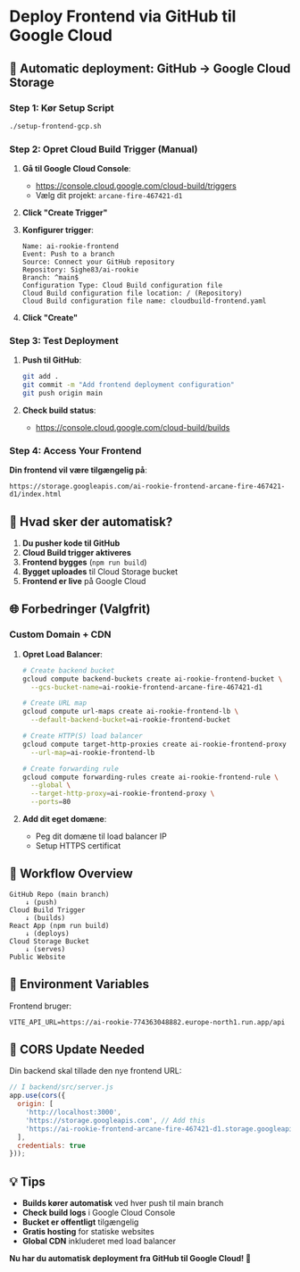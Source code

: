 # Deploy Frontend via GitHub til Google Cloud

## 🎯 Automatic deployment: GitHub → Google Cloud Storage

### Step 1: Kør Setup Script
```bash
./setup-frontend-gcp.sh
```

### Step 2: Opret Cloud Build Trigger (Manual)

1. **Gå til Google Cloud Console**:
   - https://console.cloud.google.com/cloud-build/triggers
   - Vælg dit projekt: `arcane-fire-467421-d1`

2. **Click "Create Trigger"**

3. **Konfigurer trigger**:
   ```
   Name: ai-rookie-frontend
   Event: Push to a branch
   Source: Connect your GitHub repository
   Repository: Sighe83/ai-rookie
   Branch: ^main$
   Configuration Type: Cloud Build configuration file
   Cloud Build configuration file location: / (Repository)
   Cloud Build configuration file name: cloudbuild-frontend.yaml
   ```

4. **Click "Create"**

### Step 3: Test Deployment

1. **Push til GitHub**:
   ```bash
   git add .
   git commit -m "Add frontend deployment configuration"
   git push origin main
   ```

2. **Check build status**:
   - https://console.cloud.google.com/cloud-build/builds

### Step 4: Access Your Frontend

**Din frontend vil være tilgængelig på**:
```
https://storage.googleapis.com/ai-rookie-frontend-arcane-fire-467421-d1/index.html
```

## 🔧 Hvad sker der automatisk?

1. **Du pusher kode til GitHub** 
2. **Cloud Build trigger aktiveres**
3. **Frontend bygges** (`npm run build`)
4. **Bygget uploades** til Cloud Storage bucket
5. **Frontend er live** på Google Cloud

## 🌐 Forbedringer (Valgfrit)

### Custom Domain + CDN

1. **Opret Load Balancer**:
   ```bash
   # Create backend bucket
   gcloud compute backend-buckets create ai-rookie-frontend-bucket \
     --gcs-bucket-name=ai-rookie-frontend-arcane-fire-467421-d1

   # Create URL map
   gcloud compute url-maps create ai-rookie-frontend-lb \
     --default-backend-bucket=ai-rookie-frontend-bucket

   # Create HTTP(S) load balancer
   gcloud compute target-http-proxies create ai-rookie-frontend-proxy \
     --url-map=ai-rookie-frontend-lb

   # Create forwarding rule
   gcloud compute forwarding-rules create ai-rookie-frontend-rule \
     --global \
     --target-http-proxy=ai-rookie-frontend-proxy \
     --ports=80
   ```

2. **Add dit eget domæne**:
   - Peg dit domæne til load balancer IP
   - Setup HTTPS certificat

## 🔄 Workflow Overview

```
GitHub Repo (main branch)
    ↓ (push)
Cloud Build Trigger
    ↓ (builds)
React App (npm run build)
    ↓ (deploys)
Cloud Storage Bucket
    ↓ (serves)
Public Website
```

## 📝 Environment Variables

Frontend bruger:
```
VITE_API_URL=https://ai-rookie-774363048882.europe-north1.run.app/api
```

## 🚨 CORS Update Needed

Din backend skal tillade den nye frontend URL:

```javascript
// I backend/src/server.js
app.use(cors({
  origin: [
    'http://localhost:3000',
    'https://storage.googleapis.com', // Add this
    'https://ai-rookie-frontend-arcane-fire-467421-d1.storage.googleapis.com' // And this
  ],
  credentials: true
}));
```

## 💡 Tips

- **Builds kører automatisk** ved hver push til main branch
- **Check build logs** i Google Cloud Console
- **Bucket er offentligt** tilgængelig
- **Gratis hosting** for statiske websites
- **Global CDN** inkluderet med load balancer

**Nu har du automatisk deployment fra GitHub til Google Cloud! 🚀**